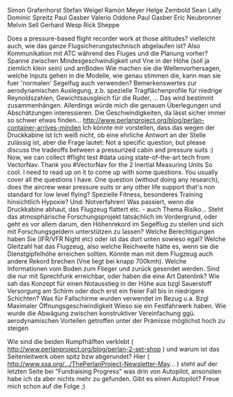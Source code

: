 Simon Grafenhorst
Stefan Weigel 
Ramón Meyer	
Helge Zembold 
Sean Lally
Dominic Spreitz 
Paul Gasber
Valerio Oddone 
Paul Gasber 
Eric Neubronner 
Melvin Sell 
Gerhard Wesp 
Rick Sheppe

Does a pressure-based flight recorder work at those altitudes?
vielleicht auch, wie das ganze Flugsicherungstechnisch abgelaufen ist? Also Kommunikation mit ATC während des Fluges und die Planung vorher?
Spanne zwischen Mindesgeschwindigkeit und Vne in der Höhe (soll ja ziemlich klein sein) und amBoden
Wie machen sie die Wellenvorhersagen, welche Inputs gehen in die Modelle, wie genau stimmen die, kann man sie fuer 'normalen' Segelfug auch verwenden?
Bemerkenswertes zur aerodynamischen Auslegung, z.b. spezielle Tragflächenprofile für niedrige Reynoldszahlen, Gewichtsausgleich für die Ruder, ...
Das wird bestimmt zusammenhängen. Allerdings würde mich die genauen Überlegungen und Abschätzungen interessieren.
Die Geschwindigkeiten, da lässt sicher immer so schwer etwas finden...
http://www.perlanproject.org/blog/perlan-container-arrives-minden
Ich könnte mir vorstellen, dass das wegen der Druckkabine ist
Ich weiß nicht, ob eine ehrliche Antwort an der Stelle zulässig ist, aber die Frage lautet:
Not a specific question, but please discuss the tradeoffs between a pressurized cabin and pressure suits :)
Now, we can collect #flight test #data using state-of-the-art tech from VectorNav. Thank you #VectorNav for the 2 Inertial Measuring Units
So cool. I need to read up on it to come up with some questions. You usually cover all the questions I have. One question (without doing any research), does the aircrew wear pressure suits or any other life support that's non standard for low level flying?
Spezielle Fitness, besonderes Training hinsichtlich Hypoxie? Und: Notverfahren! Was passiert, wenn die Druckkabine abhaut, das Flugzeug flattert etc. - auch Thema Risiko...
Steht das atmosphärische Forschungsprojekt tatsächlich im Vordergrund, oder geht es vor allem darum, den Höhenrekord im Segelflug zu stellen und sich mit Forschungsgeldern unterstützen zu lassen?
Welche Berechtigungen haben Sie (IFR/VFR Night etc) oder ist das dort unten sowieso egal?
Welche Gleitzahl hat das Flugzeug, also welche Reichweite hätte es, wenn sie die Dienstgipfelhöhe erreichen sollten. Könnte man mit dem Flugzeug auch andere Rekord brechen (Vne liegt bei knapp 700kmh).
Welche Informationen vom Boden zum Flieger und zurück gesendet werden. Sind die nur mit Sprechfunk erreichbar, oder haben die eine Art Datenlink?
Wie sah das Konzept für einen Notausstieg in der Höhe aus bzgl Sauerstoff Versorgung am Schirm oder doch erst ein freier Fall bis in niedrigere Schichten? Was für Fallschirme wurden verwendet im Bezug u.a. Bzgl Maximaler Öffnungsgeschwindigkeit
Wieso sie ein Festfahrwerk haben. Wie wurde die Abwägung zwischen konstruktiver Vereinfachung ggü. aerodynamischen Vorteilen getroffen unter der Prämisse möglichst hoch zu steigen

 Wie sind die beiden Rumpfhälften verklebt ( http://www.perlanproject.org/blog/perlan-2-set-shop ) und warum ist das Seitenleitwerk oben spitz bzw abgerundet? Hier ( http://www.ssa.org/.../ThePerlanProject-Newsletter-May... ) steht auf der letzten Seite bei "Fundraising Progress" was drin von Autopilot, ansonsten habe ich da aber nichts mehr zu gefunden. Gibt es einen Autopilot?
Freue mich schon auf die Folge ;)